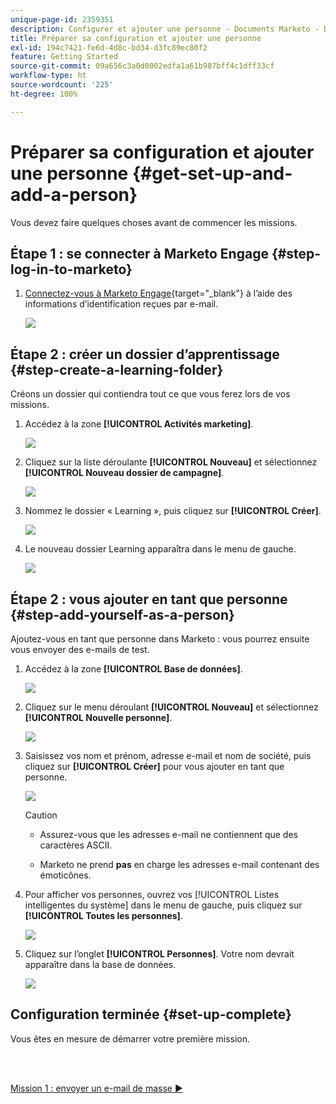 ```yaml
---
unique-page-id: 2359351
description: Configurer et ajouter une personne - Documents Marketo - Documentation du produit
title: Préparer sa configuration et ajouter une personne
exl-id: 194c7421-fe6d-4d8c-bd34-d3fc89ec80f2
feature: Getting Started
source-git-commit: 09a656c3a0d0002edfa1a61b987bff4c1dff33cf
workflow-type: ht
source-wordcount: '225'
ht-degree: 100%

---
```


# Préparer sa configuration et ajouter une personne {#get-set-up-and-add-a-person}

Vous devez faire quelques choses avant de commencer les missions.

## Étape 1 : se connecter à Marketo Engage {#step-log-in-to-marketo}

1. [Connectez-vous à Marketo Engage](https://app.marketo.com){target="_blank"} à l’aide des informations d’identification reçues par e-mail.

   ![](assets/get-set-up-and-add-a-person-1.png)

## Étape 2 : créer un dossier d’apprentissage {#step-create-a-learning-folder}

Créons un dossier qui contiendra tout ce que vous ferez lors de vos missions.

1. Accédez à la zone **[!UICONTROL Activités marketing]**.

   ![](assets/get-set-up-and-add-a-person-2.png)

1. Cliquez sur la liste déroulante **[!UICONTROL Nouveau]** et sélectionnez **[!UICONTROL Nouveau dossier de campagne]**.

   ![](assets/get-set-up-and-add-a-person-3.png)

1. Nommez le dossier « Learning », puis cliquez sur **[!UICONTROL Créer]**.

   ![](assets/get-set-up-and-add-a-person-4.png)

1. Le nouveau dossier Learning apparaîtra dans le menu de gauche.

   ![](assets/get-set-up-and-add-a-person-5.png)

## Étape 2 : vous ajouter en tant que personne {#step-add-yourself-as-a-person}

Ajoutez-vous en tant que personne dans Marketo : vous pourrez ensuite vous envoyer des e-mails de test.

1. Accédez à la zone **[!UICONTROL Base de données]**.

   ![](assets/get-set-up-and-add-a-person-6.png)

1. Cliquez sur le menu déroulant **[!UICONTROL Nouveau]** et sélectionnez **[!UICONTROL Nouvelle personne]**.

   ![](assets/get-set-up-and-add-a-person-7.png)

1. Saisissez vos nom et prénom, adresse e-mail et nom de société, puis cliquez sur **[!UICONTROL Créer]** pour vous ajouter en tant que personne.

   ![](assets/get-set-up-and-add-a-person-8.png)

   >[!CAUTION]
   >
   >* Assurez-vous que les adresses e-mail ne contiennent que des caractères ASCII.
   >
   >* Marketo ne prend **pas** en charge les adresses e-mail contenant des émoticônes.

1. Pour afficher vos personnes, ouvrez vos [!UICONTROL Listes intelligentes du système] dans le menu de gauche, puis cliquez sur **[!UICONTROL Toutes les personnes]**.

   ![](assets/get-set-up-and-add-a-person-9.png)

1. Cliquez sur l’onglet **[!UICONTROL Personnes]**. Votre nom devrait apparaître dans la base de données.

   ![](assets/get-set-up-and-add-a-person-10.png)

## Configuration terminée {#set-up-complete}

Vous êtes en mesure de démarrer votre première mission.

<br> 

[Mission 1 : envoyer un e-mail de masse ►](/help/marketo/getting-started/quick-wins/send-an-email.md)
